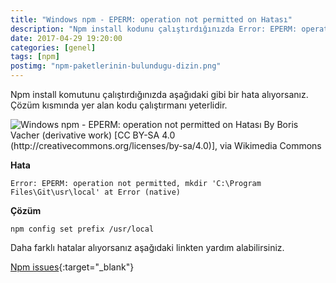 ```yaml
---
title: "Windows npm - EPERM: operation not permitted on Hatası"
description: "Npm install kodunu çalıştırdığınızda Error: EPERM: operation not permitted, mkdir C:\Program Files\Git\usr\local at Error (native) şekilde hatanın çözümü.."
date: 2017-04-29 19:20:00
categories: [genel]
tags: [npm]
postimg: "npm-paketlerinin-bulundugu-dizin.png"
---
```


Npm install komutunu çalıştırdığınızda aşağıdaki gibi bir hata alıyorsanız. Çözüm kısmında yer alan kodu çalıştırmanı yeterlidir. 

![Windows npm - EPERM: operation not permitted on Hatası By Boris Vacher (derivative work) [CC BY-SA 4.0 (http://creativecommons.org/licenses/by-sa/4.0)], via Wikimedia Commons](https://ahmetcadirci.com.tr/images/npm-paketlerinin-bulundugu-dizin.png "Windows npm - EPERM: operation not permitted on Hatası")


**Hata**

```
Error: EPERM: operation not permitted, mkdir 'C:\Program Files\Git\usr\local' at Error (native)
```

**Çözüm**

```
npm config set prefix /usr/local
```

Daha farklı hatalar alıyorsanız aşağıdaki linkten yardım alabilirsiniz.


[Npm issues](https://github.com/npm/npm/issues){:target="_blank"}